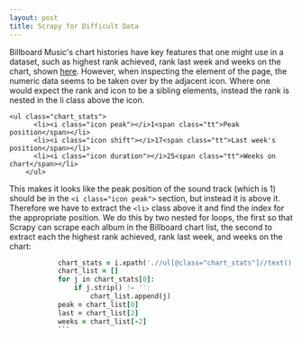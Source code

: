 ```yaml
---
layout: post
title: Scrapy for Difficult Data
---
```


Billboard Music's chart histories have key features that one might use in a dataset, such as highest rank achieved, rank last
week and weeks on the chart, shown [here](http://www.billboard.com/artist/280012/soundtrack/chart). However, when inspecting the element of the page, the numeric data seems to be taken over by the adjacent icon. Where one would expect the rank and icon to be a sibling elements, instead the rank is nested in the li class above the icon. 
```
<ul class="chart_stats">
      <li><i class="icon peak"></i>1<span class="tt">Peak position</span></li>
      <li><i class="icon shift"></i>17<span class="tt">Last week's position</span></li>
      <li><i class="icon duration"></i>25<span class="tt">Weeks on chart</span></li>
    </ul>
```

This makes it looks like the peak position of the sound track (which is 1) should be in the ```<i class="icon peak">``` section, but instead it is above it. Therefore we have to extract the ```<li>``` class above it and find the index for the appropriate position. We do this by two nested  for loops, the first so that Scrapy can scrape each album in the Billboard 
chart list, the second to extract each the highest rank achieved, rank last week, and weeks on the chart:

```        for i in response.xpath('//article[contains(@class,"song")]'):
            chart_stats = i.xpath('.//ul[@class="chart_stats"]//text()').extract(),
            chart_list = []
            for j in chart_stats[0]:
                if j.strip() != '':
                    chart_list.append(j)
            peak = chart_list[0]
            last = chart_list[2]
            weeks = chart_list[-2]
            ```
